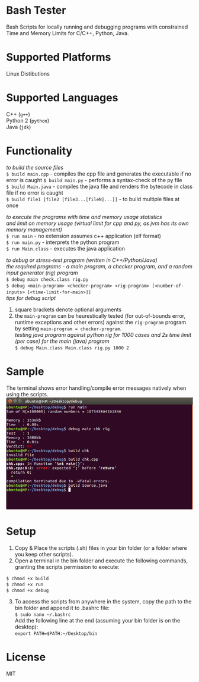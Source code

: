 # Bash Tester
Bash Scripts for locally running and debugging programs with constrained Time and Memory Limits for C/C++, Python, Java.
    
# Supported Platforms    
Linux Distibutions   

# Supported Languages
C++ (`g++`)   
Python 2 (`python`)   
Java (`jdk`)  
    
# Functionality    
*to build the source files*     
`$ build main.cpp` - compiles the cpp file and generates the executable if no error is caught
`$ build main.py` - performs a syntax-check of the py file    
`$ build Main.java` - compiles the java file and renders the bytecode in class file if no error is caught     
`$ build file1 [file2 [file3...[fileN]...]]` - to build multiple files at once    

*to execute the programs with time and memory usage statistics*   
*and limit on memory usage (virtual limit for cpp and py, as jvm has its own memory management)*       
`$ run main` - no extension assumes c++ application (elf format)   
`$ run main.py` - interprets the python program    
`$ run Main.class` - executes the java application

*to debug or stress-test program (written in C++/Python/Java)*    
*the required programs - a main program, a checker program, and a random input generator (rig) program*    
`$ debug main check.class rig.py`      
`$ debug <main-program> <checker-program> <rig-program> [<number-of-inputs> [<time-limit-for-main>]]`     
*tips for debug script*    
1. square brackets denote optional arguments    
2. the `main-program` can be heurestically tested (for out-of-bounds error, runtime exceptions and other errors) against the `rig-program` program by setting `main-program = checker-program`.    
*testing java program against python rig for 1000 cases and 2s time limit (per case) for the main (java) program*     
`$ debug Main.class Main.class rig.py 1000 2`

# Sample
The terminal shows error handling/compile error messages natively when using the scripts.
![alt text](https://github.com/sidhantnagpal/bash-tester/blob/master/sample/sample.png "Sample")

# Setup   
1. Copy & Place the scripts (.sh) files in your bin folder (or a folder where you keep other scripts).
2. Open a terminal in the bin folder and execute the following commands, granting the scripts permission to execute:    
```
$ chmod +x build     
$ chmod +x run     
$ chmod +x debug
```
3. To access the scripts from anywhere in the system, copy the path to the bin folder and append it to .bashrc file:    
`$ sudo nano ~/.bashrc`    
Add the following line at the end (assuming your bin folder is on the desktop):   
`export PATH=$PATH:~/Desktop/bin`       
     
# License
MIT

